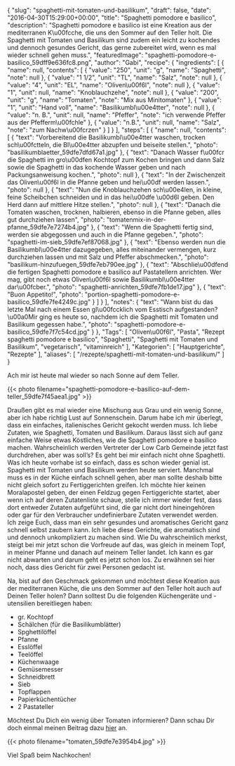 {
    "slug": "spaghetti-mit-tomaten-und-basilikum",
    "draft": false,
    "date": "2016-04-30T15:29:00+00:00",
    "title": "Spaghetti pomodore e basilico",
    "description": "Spaghetti pomodore e basilico ist eine Kreation aus der mediterranen K\u00fcche, die uns den Sommer auf den Teller holt.  Die Spaghetti mit Tomaten und Basilikum sind zudem ein leicht zu kochendes und dennoch gesundes Gericht, das gerne zubereitet wird, wenn es mal wieder schnell gehen muss.",
    "featuredImage": "spaghetti-pomodore-e-basilico_59dff9e636fc8.png",
    "author": "Gabi",
    "recipe": {
        "ingredients": [
            {
                "name": null,
                "contents": [
                    {
                        "value": "250",
                        "unit": "g",
                        "name": "Spaghetti",
                        "note": null
                    },
                    {
                        "value": "1 1\/2",
                        "unit": "TL",
                        "name": "Salz",
                        "note": null
                    },
                    {
                        "value": "4",
                        "unit": "EL",
                        "name": "Oliven\u00f6l",
                        "note": null
                    },
                    {
                        "value": "1",
                        "unit": null,
                        "name": "Knoblauchzehe",
                        "note": null
                    },
                    {
                        "value": "200",
                        "unit": "g",
                        "name": "Tomaten",
                        "note": "Mix aus Minitomaten"
                    },
                    {
                        "value": "1",
                        "unit": "Hand voll",
                        "name": "Basilikumbl\u00e4tter",
                        "note": null
                    },
                    {
                        "value": "n. B.",
                        "unit": null,
                        "name": "Pfeffer",
                        "note": "ich verwende Pfeffer aus der Pfefferm\u00fchle"
                    },
                    {
                        "value": "n.B.",
                        "unit": null,
                        "name": "Salz",
                        "note": "zum Nachw\u00fcrzen"
                    }
                ]
            }
        ],
        "steps": [
            {
                "name": null,
                "contents": [
                    {
                        "text": "Vorbereitend die Basilikumbl\u00e4tter waschen, trocken sch\u00fctteln, die Bl\u00e4tter abzupfen und beiseite stellen.",
                        "photo": "basilikumblaetter_59dfe7dfd67a1.jpg"
                    },
                    {
                        "text": "Danach Wasser f\u00fcr die Spaghetti im gro\u00dfen Kochtopf zum Kochen bringen und dann Salz sowie die Spaghetti in das kochende Wasser geben und nach Packungsanweisung kochen.",
                        "photo": null
                    },
                    {
                        "text": "In der Zwischenzeit das Oliven\u00f6l in die Pfanne geben und hei\u00df werden lassen.",
                        "photo": null
                    },
                    {
                        "text": "Nun die Knoblauchzehen sch\u00e4len, in kleine, feine Scheibchen schneiden und in das hei\u00dfe \u00d6l geben. Den Herd dann auf mittlere Hitze stellen.",
                        "photo": null
                    },
                    {
                        "text": "Danach die Tomaten waschen, trocknen, halbieren, ebenso in die Pfanne geben, alles gut durchziehen lassen",
                        "photo": "tomatenmix-in-der-pfanne_59dfe7e7274b4.jpg"
                    },
                    {
                        "text": "Wenn die Spaghetti fertig sind, werden sie abgegossen und auch in die Pfanne gegeben.",
                        "photo": "spaghetti-im-sieb_59dfe7ef87068.jpg"
                    },
                    {
                        "text": "Ebenso werden nun die Basilikumbl\u00e4tter dazugegeben, alles miteinander vermengen, kurz durchziehen lassen und mit Salz und Pfeffer abschmecken.",
                        "photo": "basilikum-hinzufuegen_59dfe7eb790ee.jpg"
                    },
                    {
                        "text": "Abschlie\u00dfend die fertigen Spaghetti pomodore e basilico auf Pastatellern anrichten. Wer mag, gibt noch etwas Oliven\u00f6l sowie Basilikumbl\u00e4tter dar\u00fcber.",
                        "photo": "spaghetti-anrichten_59dfe7fb1de17.jpg"
                    },
                    {
                        "text": "Buon Appetito!",
                        "photo": "portion-spaghetti-pomodore-e-basilico_59dfe7fe4249c.jpg"
                    }
                ]
            }
        ],
        "notes": {
            "text": "Wann bist du das letzte Mal nach einem Essen gl\u00fccklich vom Esstisch aufgestanden?\u00a0Mir ging es heute so, nachdem ich die Spaghetti mit Tomaten und Basilikum gegessen habe.",
            "photo": "spaghetti-pomodore-e-basilico_59dfe7f7c54cd.jpg"
        }
    },
    "Tags": [
        "Oliven\u00f6l",
        "Pasta",
        "Rezept spaghetti pomodore e basilico",
        "Spaghetti",
        "Spaghetti mit Tomaten und Basilikum",
        "vegetarisch",
        "vitaminreich"
    ],
    "Kategorien": [
        "Hauptgerichte",
        "Rezepte"
    ],
    "aliases": [
        "\/rezepte\/spaghetti-mit-tomaten-und-basilikum\/"
    ]
}

Ach mir ist heute mal wieder so nach Sonne auf dem Teller.

{{< photo filename="spaghetti-pomodore-e-basilico-auf-dem-teller_59dfe7f45aea1.jpg" >}}

Draußen gibt es mal wieder eine Mischung aus Grau und ein wenig Sonne, aber ich habe richtig Lust auf Sonnenschein. Darum habe ich mir überlegt, dass ein einfaches, italienisches Gericht gekocht werden muss. Ich liebe Zutaten, wie Spaghetti, Tomaten und Basilikum. Daraus lässt sich auf ganz einfache Weise etwas Köstliches, wie die Spaghetti pomodore e basilico machen. Wahrscheinlich werden Vertreter der Low Carb Gemeinde jetzt fast durchdrehen, aber was soll&#8217;s? Es geht bei mir einfach nicht ohne Spaghetti. Was ich heute vorhabe ist so einfach, dass es schon wieder genial ist. Spaghetti mit Tomaten und Basilikum werden heute serviert. Manchmal muss es in der Küche einfach schnell gehen, aber man sollte deshalb bitte nicht gleich sofort zu Fertiggerichten greifen. Ich möchte hier keinen Moralapostel geben, der einen Feldzug gegen Fertiggerichte startet, aber wenn ich auf deren Zutatenliste schaue, stelle ich immer wieder fest, dass dort entweder Zutaten aufgeführt sind, die gar nicht dort hineingehören oder gar für den Verbraucher undefinierbare Zutaten verwendet werden. Ich zeige Euch, dass man ein sehr gesundes und aromatisches Gericht ganz schnell selbst zaubern kann. Ich liebe diese Gerichte, die aromatisch sind und dennoch unkompliziert zu machen sind. Wie Du wahrscheinlich merkst, steigt bei mir jetzt schon die Vorfreude auf das, was gleich in meinem Topf, in meiner Pfanne und danach auf meinem Teller landet. Ich kann es gar nicht abwarten und darum geht es jetzt schon los. Zu erwähnen sei hier noch, dass dies Gericht für zwei Personen gedacht ist.

Na, bist auf den Geschmack gekommen und möchtest diese Kreation aus der mediterranen Küche, die uns den Sommer auf den Teller holt auch auf Deinen Teller holen? Dann solltest Du die folgenden Küchengeräte und -utensilien bereitliegen haben:

 * gr. Kochtopf
 * Schälchen (für die Basilikumblätter)
 * Spghettilöffel
 * Pfanne
 * Esslöffel
 * Teelöffel
 * Küchenwaage
 * Gemüsemesser
 * Schneidbrett
 * Sieb
 * Topflappen
 * Papierküchentücher
 * 2 Pastateller

Möchtest Du Dich ein wenig über Tomaten informieren? Dann schau Dir doch einmal meinen Beitrag dazu [hier][1] an.

{{< photo filename="tomaten_59dfe7e3954b4.jpg" >}}

Viel Spaß beim Nachkochen!

 [1]: https://kochfokus.de/wissenswert/die-liebesfrucht/